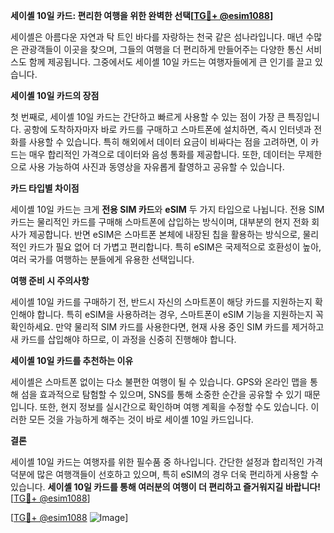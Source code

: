 **세이셸 10일 카드: 편리한 여행을 위한 완벽한 선택[[TG💪+ @esim1088](https://t.me/s/esim1088)]**

세이셸은 아름다운 자연과 탁 트인 바다를 자랑하는 천국 같은 섬나라입니다. 매년 수많은 관광객들이 이곳을 찾으며, 그들의 여행을 더 편리하게 만들어주는 다양한 통신 서비스도 함께 제공됩니다. 그중에서도 세이셸 10일 카드는 여행자들에게 큰 인기를 끌고 있습니다.

**세이셸 10일 카드의 장점**

첫 번째로, 세이셸 10일 카드는 간단하고 빠르게 사용할 수 있는 점이 가장 큰 특징입니다. 공항에 도착하자마자 바로 카드를 구매하고 스마트폰에 설치하면, 즉시 인터넷과 전화를 사용할 수 있습니다. 특히 해외에서 데이터 요금이 비싸다는 점을 고려하면, 이 카드는 매우 합리적인 가격으로 데이터와 음성 통화를 제공합니다. 또한, 데이터는 무제한으로 사용 가능하여 사진과 동영상을 자유롭게 촬영하고 공유할 수 있습니다.

**카드 타입별 차이점**

세이셸 10일 카드는 크게 **전용 SIM 카드**와 **eSIM** 두 가지 타입으로 나뉩니다. 전용 SIM 카드는 물리적인 카드를 구매해 스마트폰에 삽입하는 방식이며, 대부분의 현지 전화 회사가 제공합니다. 반면 eSIM은 스마트폰 본체에 내장된 칩을 활용하는 방식으로, 물리적인 카드가 필요 없어 더 가볍고 편리합니다. 특히 eSIM은 국제적으로 호환성이 높아, 여러 국가를 여행하는 분들에게 유용한 선택입니다.

**여행 준비 시 주의사항**

세이셸 10일 카드를 구매하기 전, 반드시 자신의 스마트폰이 해당 카드를 지원하는지 확인해야 합니다. 특히 eSIM을 사용하려는 경우, 스마트폰이 eSIM 기능을 지원하는지 꼭 확인하세요. 만약 물리적 SIM 카드를 사용한다면, 현재 사용 중인 SIM 카드를 제거하고 새 카드를 삽입해야 하므로, 이 과정을 신중히 진행해야 합니다.

**세이셸 10일 카드를 추천하는 이유**

세이셸은 스마트폰 없이는 다소 불편한 여행이 될 수 있습니다. GPS와 온라인 맵을 통해 섬을 효과적으로 탐험할 수 있으며, SNS를 통해 소중한 순간을 공유할 수 있기 때문입니다. 또한, 현지 정보를 실시간으로 확인하며 여행 계획을 수정할 수도 있습니다. 이러한 모든 것을 가능하게 해주는 것이 바로 세이셸 10일 카드입니다.

**결론**

세이셸 10일 카드는 여행자를 위한 필수품 중 하나입니다. 간단한 설정과 합리적인 가격 덕분에 많은 여행객들이 선호하고 있으며, 특히 eSIM의 경우 더욱 편리하게 사용할 수 있습니다. **세이셸 10일 카드를 통해 여러분의 여행이 더 편리하고 즐거워지길 바랍니다!** [[TG💪+ @esim1088](https://t.me/s/esim1088)]

[[TG💪+ @esim1088](https://t.me/s/esim1088) ![Image](https://i.postimg.cc/Y0z9fWf4/image.png)]